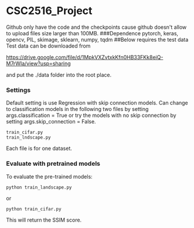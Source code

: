 # CSC2516_Project
Github only have the code and the checkpoints cause github doesn't allow to upload files size larger than 100MB.
###Dependence
pytorch, keras, opencv, PIL, skimage, sklearn, numpy, tqdm
##Below requires the test data
Test data can be downloaded from 

https://drive.google.com/file/d/1MpkVXZvtxkKfn0HB33FKk8eiQ-M7rWIa/view?usp=sharing 

and put the ./data folder into the root place.
### Settings
Default setting is use Regression with skip connection models.
Can change to classification models in the following two files by setting args.classification = True or try the models with no skip connection by setting args.skip_connection = False.
    
    train_cifar.py
    train_lndscape.py
   
Each file is for one dataset.

### Evaluate with pretrained models
To evaluate the pre-trained models:

    python train_landscape.py
or

    python train_cifar.py

This will return the SSIM score.
